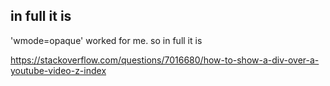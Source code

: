 ## in full it is

'wmode=opaque' worked for me. so in full it is

https://stackoverflow.com/questions/7016680/how-to-show-a-div-over-a-youtube-video-z-index